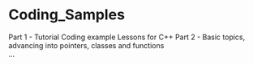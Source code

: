 # Coding_Samples
Part 1 - Tutorial Coding example Lessons for C++
Part 2 - Basic topics, advancing into pointers, classes and functions  
...
